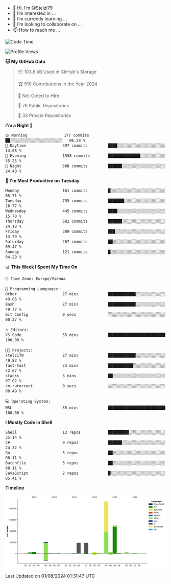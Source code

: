 - 👋 Hi, I’m @Stelzi79
- 👀 I’m interested in ...
- 🌱 I’m currently learning ...
- 💞️ I’m looking to collaborate on ...
- 📫 How to reach me ...

<!--START_SECTION:waka-->
![Code Time](http://img.shields.io/badge/Code%20Time-1%2C014%20hrs%2057%20mins-blue)

![Profile Views](http://img.shields.io/badge/Profile%20Views-0-blue)

**🐱 My GitHub Data** 

> 📦 103.6 kB Used in GitHub's Storage 
 > 
> 🏆 510 Contributions in the Year 2024
 > 
> 🚫 Not Opted to Hire
 > 
> 📜 76 Public Repositories 
 > 
> 🔑 33 Private Repositories 
 > 
**I'm a Night 🦉** 

```text
🌞 Morning                177 commits         ██░░░░░░░░░░░░░░░░░░░░░░░   06.28 % 
🌆 Daytime                397 commits         ████░░░░░░░░░░░░░░░░░░░░░   14.08 % 
🌃 Evening                1558 commits        ██████████████░░░░░░░░░░░   55.25 % 
🌙 Night                  688 commits         ██████░░░░░░░░░░░░░░░░░░░   24.40 % 
```
📅 **I'm Most Productive on Tuesday** 

```text
Monday                   161 commits         █░░░░░░░░░░░░░░░░░░░░░░░░   05.71 % 
Tuesday                  755 commits         ███████░░░░░░░░░░░░░░░░░░   26.77 % 
Wednesday                445 commits         ████░░░░░░░░░░░░░░░░░░░░░   15.78 % 
Thursday                 682 commits         ██████░░░░░░░░░░░░░░░░░░░   24.18 % 
Friday                   389 commits         ███░░░░░░░░░░░░░░░░░░░░░░   13.79 % 
Saturday                 267 commits         ██░░░░░░░░░░░░░░░░░░░░░░░   09.47 % 
Sunday                   121 commits         █░░░░░░░░░░░░░░░░░░░░░░░░   04.29 % 
```


📊 **This Week I Spent My Time On** 

```text
🕑︎ Time Zone: Europe/Vienna

💬 Programming Languages: 
Other                    27 mins             ████████████░░░░░░░░░░░░░   49.86 % 
Bash                     27 mins             ████████████░░░░░░░░░░░░░   49.77 % 
Git Config               0 secs              ░░░░░░░░░░░░░░░░░░░░░░░░░   00.37 % 

🔥 Editors: 
VS Code                  55 mins             █████████████████████████   100.00 % 

🐱‍💻 Projects: 
stelzi79                 27 mins             ████████████░░░░░░░░░░░░░   49.82 % 
fast-test                23 mins             ███████████░░░░░░░░░░░░░░   42.67 % 
stacks                   3 mins              ██░░░░░░░░░░░░░░░░░░░░░░░   07.02 % 
cm-rutorrent             0 secs              ░░░░░░░░░░░░░░░░░░░░░░░░░   00.49 % 

💻 Operating System: 
WSL                      55 mins             █████████████████████████   100.00 % 
```

**I Mostly Code in Shell** 

```text
Shell                    13 repos            █████████░░░░░░░░░░░░░░░░   35.14 % 
C#                       9 repos             ██████░░░░░░░░░░░░░░░░░░░   24.32 % 
Go                       3 repos             ██░░░░░░░░░░░░░░░░░░░░░░░   08.11 % 
Batchfile                3 repos             ██░░░░░░░░░░░░░░░░░░░░░░░   08.11 % 
JavaScript               2 repos             █░░░░░░░░░░░░░░░░░░░░░░░░   05.41 % 
```



**Timeline**

![Lines of Code chart](https://raw.githubusercontent.com/Stelzi79/Stelzi79/main/assets/bar_graph.png)


 Last Updated on 01/08/2024 01:31:47 UTC
<!--END_SECTION:waka-->

<!---
Stelzi79/Stelzi79 is a ✨ special ✨ repository because its `README.md` (this file) appears on your GitHub profile.
You can click the Preview link to take a look at your changes.
--->
